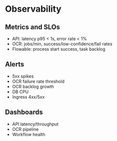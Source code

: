 # Observability

## Metrics and SLOs
- API: latency p95 < 1s, error rate < 1%
- OCR: jobs/min, success/low-confidence/fail rates
- Flowable: process start success, task backlog

## Alerts
- 5xx spikes
- OCR failure rate threshold
- OCR backlog growth
- DB CPU
- Ingress 4xx/5xx

## Dashboards
- API latency/throughput
- OCR pipeline
- Workflow health
